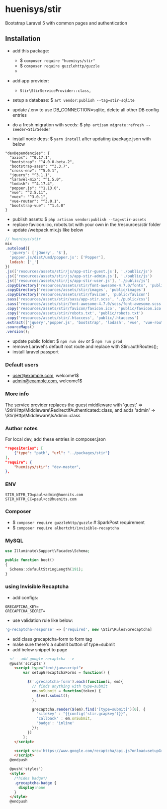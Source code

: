 # huenisys/stir

Bootstrap Laravel 5 with common pages and authentication

## Installation

- add this package:
  - $ ``composer require "huenisys/stir"``
  - $ ``composer require guzzlehttp/guzzle``
  -


- add app provider:
  - ``Stir\StirServiceProvider::class,``
- setup a database: $ ``art vendor:publish --tag=stir-sqlite``
- update /.env to use DB_CONNECTION=sqlite, delete all other DB config entries
- do a fresh migration with seeds:
$ ``php artisan migrate:refresh --seeder=StirSeeder``
- install node deps: $ ``yarn install`` after updating /package.json with below
```
"devDependencies": {
  "axios": "^0.17.1",
  "bootstrap": "^4.0.0-beta.2",
  "bootstrap-sass": "^3.3.7",
  "cross-env": "^5.0.1",
  "jquery": "^3.1.1",
  "laravel-mix": "^1.5.0",
  "lodash": "^4.17.4",
  "popper.js": "^1.13.0",
  "vue": "^2.5.11",
  "vuex": "^3.0.1",
  "vue-router": "^3.0.1",
  "bootstrap-vue": "^1.4.0"
}
```
- publish assets: $ ``php artisan vendor:publish --tag=stir-assets``
- replace favicon.ico, robots.txt with your own in the /resources/stir folder
- update /webpack.mix.js like below

```js
// huenisys/stir
mix
.autoload({
  'jquery': ['jQuery', '$'],
  'popper.js/dist/umd/popper.js': ['Popper'],
  lodash: ['_']
})
.js(['resources/assets/stir/js/app-stir-guest.js'], './public/js')
.js(['resources/assets/stir/js/app-stir-admin.js'], './public/js')
.js(['resources/assets/stir/js/app-stir-user.js'], './public/js')
.copyDirectory('resources/assets/stir/font-awesome-4.7.0/fonts', 'public/fonts')
.copyDirectory('resources/assets/stir/images', 'public/images')
.copyDirectory('resources/assets/stir/favicon', 'public/favicon')
.sass('resources/assets/stir/sass/app-stir.scss', './public/css')
.sass('resources/assets/stir/font-awesome-4.7.0/scss/font-awesome.scss', './public/css')
.copy('resources/assets/stir/favicon/favicon.ico', 'public/favicon.ico')
.copy('resources/assets/stir/robots.txt', 'public/robots.txt')
.copy('resources/assets/stir/.htaccess', 'public/.htaccess')
.extract(['jquery','popper.js', 'bootstrap', 'lodash', 'vue', 'vue-router', 'bootstrap-vue'])
.sourceMaps()
.version();
```
- update public folder: $ ``npm run dev`` or $ ``npm run prod``
- remove Laravel's default root route and replace with Stir::authRoutes();
- install laravel passport

### Default users

- user@example.com, welcome1$
- admin@example.com, welcome1$

### More info

The service provider replaces the guest middleware with
'guest' => \Stir\Http\Middleware\RedirectIfAuthenticated::class, and adds
'admin' => \Stir\Http\Middleware\IsAdmin::class

### Author notes

For local dev, add these entries in composer.json

```json
"repositories": [
	{"type": "path", "url": "../packages/stir"}
],
"require": {
	"huenisys/stir": "dev-master",
},
```

### ENV

```
STIR_NTFR_TO=paul+admin@huenits.com
STIR_NTFR_CC=paul+cc@huenits.com
```

### Composer

- $ ``composer require guzzlehttp/guzzle`` # SparkPost requirement
- $ ``composer require albertcht/invisible-recaptcha``

### MySQL

```php
use Illuminate\Support\Facades\Schema;

public function boot()
{
  Schema::defaultStringLength(191);
}
```

### using Invisible Recaptcha

- add configs:

```
GRECAPTCHA_KEY=
GRECAPTCHA_SECRET=
```
- use validation rule like below:

```php
'g-recaptcha-response' => ['required', new \Stir\Rules\Grecaptcha]
```
- add class grecaptcha-form to form tag
- make sure there's a submit button of type=submit
- add below snippet to page

```html
  <!-- add google recaptcha -->
  @push('scripts')
    <script type="text/javascript">
        var setupGrecaptchaForms = function() {

          $('.grecaptcha-form').each(function(i, em){
            // finds anything with type=submit
            em.onSubmit = function(token) {
              $(em).submit();
            };

            grecaptcha.render($(em).find('[type=submit]')[0], {
              'sitekey' : "{{config('stir.gcapkey')}}",
              'callback' : em.onSubmit,
              'badge': 'inline'
            });
          })
        };
    </script>

    <script src='https://www.google.com/recaptcha/api.js?onload=setupGrecaptchaForms&render=explicit' async defer>
    </script>
  @endpush

  @push('styles')
  <style>
    /*hides badge*/
    .grecaptcha-badge {
      display:none
    }
  </style>
  @endpush
```


